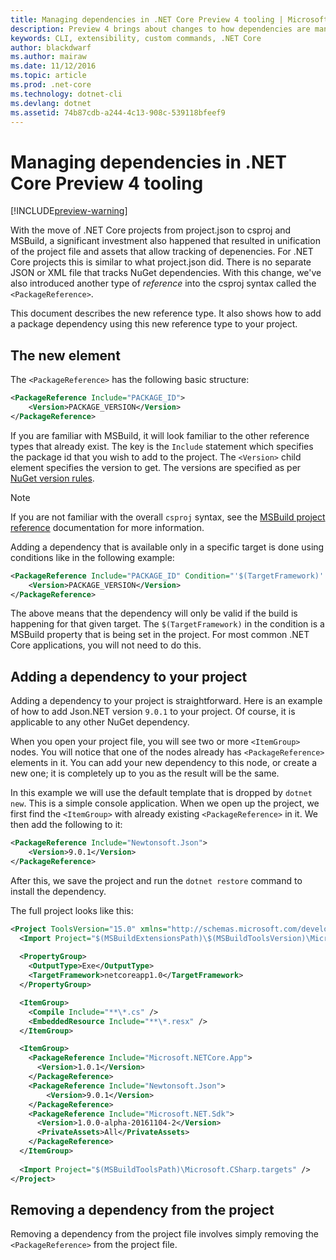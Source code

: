```yaml
---
title: Managing dependencies in .NET Core Preview 4 tooling | Microsoft Docs
description: Preview 4 brings about changes to how dependencies are managed
keywords: CLI, extensibility, custom commands, .NET Core
author: blackdwarf
ms.author: mairaw
ms.date: 11/12/2016
ms.topic: article
ms.prod: .net-core
ms.technology: dotnet-cli
ms.devlang: dotnet
ms.assetid: 74b87cdb-a244-4c13-908c-539118bfeef9
---
```


# Managing dependencies in .NET Core Preview 4 tooling

[!INCLUDE[preview-warning](../../../includes/warning.md)]

With the move of .NET Core projects from project.json to csproj and MSBuild, a significant investment also happened that resulted in unification of the project file and assets that allow tracking of depenencies. For .NET Core projects this is similar to what project.json did. There is no separate JSON or XML file that tracks NuGet dependencies. With this change, we've also introduced another type of *reference* into the csproj syntax called the `<PackageReference>`. 

This document describes the new reference type. It also shows how to add a package dependency using this new reference type to your project. 

## The new <PackageReference> element
The `<PackageReference>` has the following basic structure:

```xml
<PackageReference Include="PACKAGE_ID">
    <Version>PACKAGE_VERSION</Version>
</PackageReference>
```

If you are familiar with MSBuild, it will look familiar to the other reference types that already exist. The key is the `Include` statement which specifies the package id that you wish to add to the project. The `<Version>` child element specifies the version to get. The versions are specified as per [NuGet version rules](https://docs.microsoft.com/nuget/create-packages/dependency-versions#version-ranges).

> [!NOTE]
> If you are not familiar with the overall `csproj` syntax, see the [MSBuild project reference](https://docs.microsoft.com/visualstudio/msbuild/msbuild-project-file-schema-reference) documentation for more information.  

Adding a dependency that is available only in a specific target is done using conditions like in the following example:

```xml
<PackageReference Include="PACKAGE_ID" Condition="'$(TargetFramework)' == 'netcoreapp1.0'">
    <Version>PACKAGE_VERSION</Version>
</PackageReference>
```

The above means that the dependency will only be valid if the build is happening for that given target. The `$(TargetFramework)` in the condition is a MSBuild property that is being set in the project. For most common .NET Core applications, you will not need to do this. 

## Adding a dependency to your project
Adding a dependency to your project is straightforward. Here is an example of how to add Json.NET version `9.0.1` to your project. Of course, it is applicable to any other NuGet dependency. 

When you open your project file, you will see two or more `<ItemGroup>` nodes. You will notice that one of the nodes already has `<PackageReference>` elements in it. You can add your new dependency to this node, or create a new one; it is completely up to you as the result will be the same. 

In this example we will use the default template that is dropped by `dotnet new`. This is a simple console application. When we open up the project, we first find the `<ItemGroup>` with already existing `<PackageReference>` in it. We then add the following to it:

```xml
<PackageReference Include="Newtonsoft.Json">
    <Version>9.0.1</Version>
</PackageReference>
```
After this, we save the project and run the `dotnet restore` command to install the dependency. 

The full project looks like this:

```xml
<Project ToolsVersion="15.0" xmlns="http://schemas.microsoft.com/developer/msbuild/2003">
  <Import Project="$(MSBuildExtensionsPath)\$(MSBuildToolsVersion)\Microsoft.Common.props" />
  
  <PropertyGroup>
    <OutputType>Exe</OutputType>
    <TargetFramework>netcoreapp1.0</TargetFramework>
  </PropertyGroup>

  <ItemGroup>
    <Compile Include="**\*.cs" />
    <EmbeddedResource Include="**\*.resx" />
  </ItemGroup>

  <ItemGroup>
    <PackageReference Include="Microsoft.NETCore.App">
      <Version>1.0.1</Version>
    </PackageReference>
    <PackageReference Include="Newtonsoft.Json">
        <Version>9.0.1</Version>
    </PackageReference>
    <PackageReference Include="Microsoft.NET.Sdk">
      <Version>1.0.0-alpha-20161104-2</Version>
      <PrivateAssets>All</PrivateAssets>
    </PackageReference>
  </ItemGroup>
  
  <Import Project="$(MSBuildToolsPath)\Microsoft.CSharp.targets" />
</Project>
```

## Removing a dependency from the project
Removing a dependency from the project file involves simply removing the `<PackageReference>` from the project file.